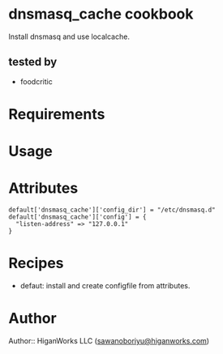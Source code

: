 # dnsmasq_cache cookbook

Install dnsmasq and use localcache.

## tested by

- foodcritic

# Requirements

# Usage


# Attributes

<pre><code>default['dnsmasq_cache']['config_dir'] = "/etc/dnsmasq.d"
default['dnsmasq_cache']['config'] = {
  "listen-address" => "127.0.0.1"
}</code></pre>

# Recipes

- defaut: install and create configfile from attributes.

# Author

Author:: HiganWorks LLC (<sawanoboriyu@higanworks.com>)
